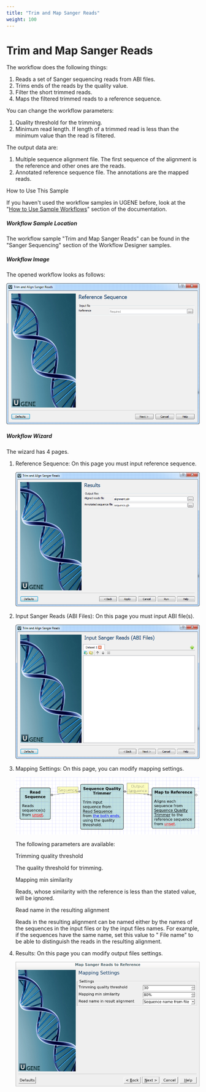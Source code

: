 ```yaml
---
title: "Trim and Map Sanger Reads"
weight: 100
---
```



# Trim and Map Sanger Reads

The workflow does the following things:

1) Reads a set of Sanger sequencing reads from ABI files.
2) Trims ends of the reads by the quality value.
3) Filter the short trimmed reads.
4) Maps the filtered trimmed reads to a reference sequence.

You can change the workflow parameters:

1) Quality threshold for the trimming.
2) Minimum read length. If length of a trimmed read is less than the minimum value than the read is filtered.

The output data are:

1) Multiple sequence alignment file. The first sequence of the alignment is the reference and other ones are the reads.
2) Annotated reference sequence file. The annotations are the mapped reads.

How to Use This Sample

If you haven't used the workflow samples in UGENE before, look at the "[How to Use Sample Workflows](../../introduction/how-to-use-sample-workflows)" section of the documentation.

##### Workflow Sample Location

The workflow sample "Trim and Map Sanger Reads" can be found in the "Sanger Sequencing" section of the Workflow Designer samples.

##### Workflow Image

The opened workflow looks as follows:


![](/images/65930523/65930524.png)

##### Workflow Wizard

The wizard has 4 pages.

1.  Reference Sequence: On this page you must input reference sequence.


    ![](/images/65930523/65930526.png)

2.  Input Sanger Reads (ABI Files): On this page you must input ABI file(s).


    ![](/images/65930523/65930528.png)

3.  Mapping Settings: On this page, you can modify mapping settings.


    ![](/images/65930523/66814012.png)

    The following parameters are available:

    Trimming quality threshold

    The quality threshold for trimming.

    Mapping min similarity

    Reads, whose similarity with the reference is less than the stated value, will be ignored.

    Read name in the resulting alignment

    Reads in the resulting alignment can be named either by the names of the sequences in the input files or by the input files names. For example, if the sequences have the same name, set this value to &quot; File name&quot; to be able to distinguish the reads in the resulting alignment.

4.  Results: On this page you can modify output files settings.


    ![](/images/65930523/66814014.png)
